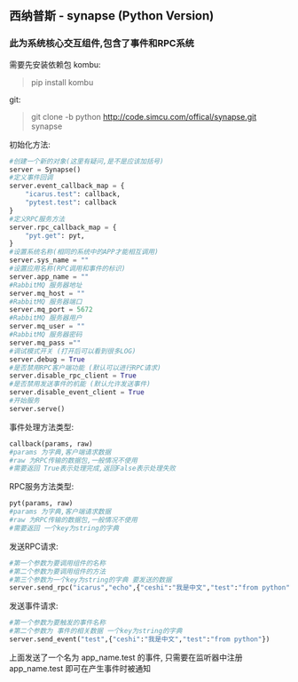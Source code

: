 ## 西纳普斯 - synapse (Python Version)

### 此为系统核心交互组件,包含了事件和RPC系统
需要先安装依赖包 kombu:
> pip install kombu

git:
> git clone -b python http://code.simcu.com/offical/synapse.git synapse

初始化方法:

```python
#创建一个新的对象(这里有疑问,是不是应该加括号)
server = Synapse()
#定义事件回调
server.event_callback_map = {
    "icarus.test": callback,
    "pytest.test": callback
}
#定义RPC服务方法
server.rpc_callback_map = {
    "pyt.get": pyt,
}
#设置系统名称(相同的系统中的APP才能相互调用)
server.sys_name = ""
#设置应用名称(RPC调用和事件的标识)
server.app_name = ""
#RabbitMQ 服务器地址
server.mq_host = ""
#RabbitMQ 服务器端口
server.mq_port = 5672
#RabbitMQ 服务器用户
server.mq_user = ""
#RabbitMQ 服务器密码
server.mq_pass =""
#调试模式开关 (打开后可以看到很多LOG)
server.debug = True
#是否禁用RPC客户端功能 (默认可以进行RPC请求)
server.disable_rpc_client = True
#是否禁用发送事件的机能 (默认允许发送事件)
server.disable_event_client = True
#开始服务
server.serve()
```
事件处理方法类型:
```python
callback(params, raw) 
#params 为字典,客户端请求数据
#raw 为RPC传输的数据包,一般情况不使用
#需要返回 True表示处理完成,返回False表示处理失败
```
RPC服务方法类型:
```python
pyt(params, raw) 
#params 为字典,客户端请求数据
#raw 为RPC传输的数据包,一般情况不使用
#需要返回 一个key为string的字典
```
发送RPC请求:
```python
#第一个参数为要调用组件的名称
#第二个参数为要调用组件的方法
#第三个参数为一个key为string的字典 要发送的数据
server.send_rpc("icarus","echo",{"ceshi":"我是中文","test":"from python"})
```
发送事件请求:
```python
#第一个参数为要触发的事件名称 
#第二个参数为 事件的相关数据 一个key为string的字典
server.send_event("test",{"ceshi":"我是中文","test":"from python"})
```
上面发送了一个名为 app_name.test 的事件, 只需要在监听器中注册 app_name.test 即可在产生事件时被通知